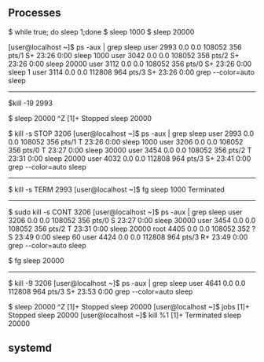 ## Processes

$ while true; do sleep 1;done
$ sleep 1000
$ sleep 20000

[user@localhost ~]$ ps -aux | grep sleep
user       2993  0.0  0.0 108052   356 pts/1    S+   23:26   0:00 sleep 1000
user       3042  0.0  0.0 108052   356 pts/2    S+   23:26   0:00 sleep 20000
user       3112  0.0  0.0 108052   356 pts/0    S+   23:26   0:00 sleep 1
user       3114  0.0  0.0 112808   964 pts/3    S+   23:26   0:00 grep --color=auto sleep


------------------------
$kill -19 2993

$ sleep 20000
^Z
[1]+  Stopped                 sleep 20000


$ kill -s STOP 3206
[user@localhost ~]$ ps -aux | grep sleep
user       2993  0.0  0.0 108052   356 pts/1    T    23:26   0:00 sleep 1000
user       3206  0.0  0.0 108052   356 pts/0    T    23:27   0:00 sleep 30000
user       3454  0.0  0.0 108052   356 pts/2    T    23:31   0:00 sleep 20000
user       4032  0.0  0.0 112808   964 pts/3    S+   23:41   0:00 grep --color=auto sleep


---------------------
$ kill  -s TERM 2993
[user@localhost ~]$ fg
sleep 1000
Terminated

---------------------

$ sudo kill -s CONT 3206
[user@localhost ~]$ ps -aux | grep sleep
user       3206  0.0  0.0 108052   356 pts/0    S    23:27   0:00 sleep 30000
user       3454  0.0  0.0 108052   356 pts/2    T    23:31   0:00 sleep 20000
root       4405  0.0  0.0 108052   352 ?        S    23:49   0:00 sleep 60
user       4424  0.0  0.0 112808   964 pts/3    R+   23:49   0:00 grep --color=auto sleep

$ fg
sleep 20000


------------------

$ kill -9 3206
[user@localhost ~]$ ps -aux | grep sleep
user       4641  0.0  0.0 112808   964 pts/3    S+   23:53   0:00 grep --color=auto sleep


$ sleep 20000
^Z
[1]+  Stopped                 sleep 20000
[user@localhost ~]$ jobs
[1]+  Stopped                 sleep 20000
[user@localhost ~]$ kill %1
[1]+  Terminated              sleep 20000


## systemd
